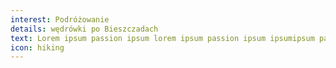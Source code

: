 ```yaml
---
interest: Podróżowanie
details: wędrówki po Bieszczadach
text: Lorem ipsum passion ipsum lorem ipsum passion ipsum ipsumipsum passion ipsum lorem ipsum passion passion ipsum ipsum ipsum
icon: hiking
---
```

